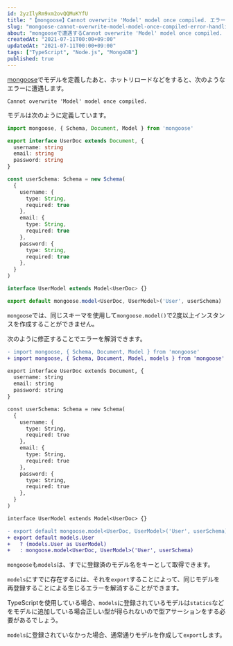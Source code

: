```yaml
---
id: 2yzIlyRm9xm2ovQQMuKYfU
title: "【mongoose】Cannot overwrite 'Model' model once compiled. エラーの直し方"
slug: "mongoose-cannot-overwrite-model-model-once-compiled-error-handling"
about: "mongooseで遭遇するCannot overwrite 'Model' model once compiled. エラーの解消方法です"
createdAt: "2021-07-11T00:00+09:00"
updatedAt: "2021-07-11T00:00+09:00"
tags: ["TypeScript", "Node.js", "MongoDB"]
published: true
---
```

[mongoose](https://mongoosejs.com/docs/guide.html)でモデルを定義したあと、ホットリロードなどをすると、次のようなエラーに遭遇します。

```
Cannot overwrite 'Model' model once compiled. 
```

モデルは次のように定義しています。

```ts
import mongoose, { Schema, Document, Model } from 'mongoose'

export interface UserDoc extends Document, {
  username: string
  email: string
  password: string
}

const userSchema: Schema = new Schema(
  {
    username: {
      type: String,
      required: true
    },
    email: {
      type: String,
      required: true
    },
    password: {
      type: String,
      required: true
    },
  }
)

interface UserModel extends Model<UserDoc> {}

export default mongoose.model<UserDoc, UserModel>('User', userSchema)
```
`mongoose`では、同じスキーマを使用して`mongoose.model()`で2度以上インスタンスを作成することができません。

次のように修正することでエラーを解消できます。

```diff
- import mongoose, { Schema, Document, Model } from 'mongoose'
+ import mongoose, { Schema, Document, Model, models } from 'mongoose'

export interface UserDoc extends Document, {
  username: string
  email: string
  password: string
}

const userSchema: Schema = new Schema(
  {
    username: {
      type: String,
      required: true
    },
    email: {
      type: String,
      required: true
    },
    password: {
      type: String,
      required: true
    },
  }
)

interface UserModel extends Model<UserDoc> {}

- export default mongoose.model<UserDoc, UserModel>('User', userSchema)
+ export default models.User
+   ? (models.User as UserModel)
+   : mongoose.model<UserDoc, UserModel>('User', userSchema)
```

`mongoose`も`models`は、すでに登録済のモデル名をキーとして取得できます。

`models`にすでに存在するには、それを`export`することによって、同じモデルを再登録することによる生じるエラーを解消することができます。

TypeScriptを使用している場合、`models`に登録されているモデルは`statics`などをモデルに追加している場合正しい型が得られないので型アサーションをする必要があるでしょう。

`models`に登録されていなかった場合、通常通りモデルを作成して`export`します。
